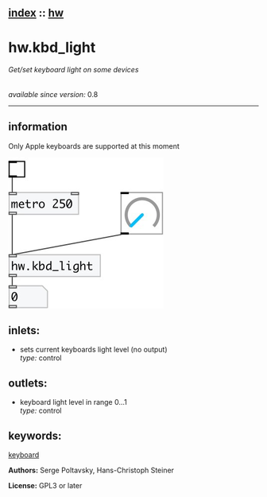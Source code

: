 [index](index.html) :: [hw](category_hw.html)
---

# hw.kbd_light

###### Get/set keyboard light on some devices

*available since version:* 0.8

---


## information
Only Apple keyboards are supported at this moment


[![example](../examples/img/hw.kbd_light.jpg)](../examples/pd/hw.kbd_light.pd)









## inlets:

* sets current keyboards light level (no output)<br>
_type:_ control



## outlets:

* keyboard light level in range 0...1<br>
_type:_ control



## keywords:

[keyboard](keywords/keyboard.html)






**Authors:** Serge Poltavsky, Hans-Christoph Steiner




**License:** GPL3 or later





